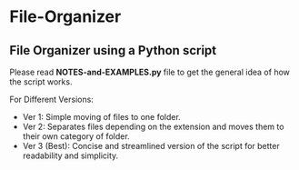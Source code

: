 # File-Organizer
## File Organizer using a Python script

Please read **NOTES-and-EXAMPLES.py** file to get the general idea of how the script works.

For Different Versions:

- Ver 1: Simple moving of files to one folder.
- Ver 2: Separates files depending on the extension and moves them to their own category of folder.
- Ver 3 (Best): Concise and streamlined version of the script for better readability and simplicity.
